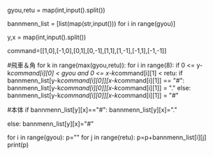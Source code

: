 gyou,retu = map(int,input().split())

bannmenn_list = [list(map(str,input())) for i in range(gyou)]

y,x = map(int,input().split())

command=[[1,0],[-1,0],[0,1],[0,-1],[1,1],[1,-1],[-1,1],[-1,-1]]

#飛車＆角
for k in range(max(gyou,retu)):
    for i in range(8):
        if 0 <= y-k*command[i][0] < gyou and 0 <= x-k*command[i][1] < retu: 
            if bannmenn_list[y-k*command[i][0]][x-k*command[i][1]] == "#":
                bannmenn_list[y-k*command[i][0]][x-k*command[i][1]] = "."
            else:
                bannmenn_list[y-k*command[i][0]][x-k*command[i][1]] = "#"
                
                
#本体
if bannmenn_list[y][x]=="#":
   bannmenn_list[y][x]="."
   
else:
    bannmenn_list[y][x]="#"
    
for i in range(gyou):
    p=""
    for j in range(retu):
        p=p+bannmenn_list[i][j]
    print(p)

